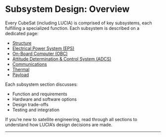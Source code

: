 # Subsystem Design: Overview

Every CubeSat (including LUCIA) is comprised of key subsystems, each fulfilling a specialized function. Each subsystem is described on a dedicated page:

- [Structure](Structure.md)
- [Electrical Power System (EPS)](EPS.md)
- [On-Board Computer (OBC)](OBC.md)
- [Attitude Determination & Control System (ADCS)](ADCS.md)
- [Communications](Communications.md)
- [Thermal](Thermal.md)
- [Payload](Payload.md)

Each subsystem section discusses:

- Function and requirements
- Hardware and software options
- Design trade-offs
- Testing and integration

If you’re new to satellite engineering, read through all sections to understand how LUCIA’s design decisions are made.

---